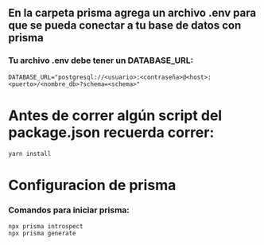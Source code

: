 ## En la carpeta prisma agrega un archivo .env para que se pueda conectar a tu base de datos con prisma

### Tu archivo .env debe tener un DATABASE_URL:

```
DATABASE_URL="postgresql://<usuario>:<contraseña>@<host>:<puerto>/<nombre_db>?schema=<schema>"
```

# Antes de correr algún script del package.json recuerda correr:

```
yarn install
```

# Configuracion de prisma

### Comandos para iniciar prisma:

```
npx prisma introspect
npx prisma generate
```
